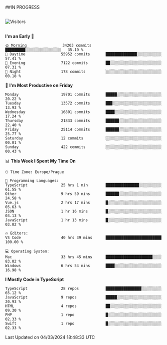 ##IN PROGRESS
##
![Visitors](https://komarev.com/ghpvc/?username=petrbui&style=for-the-badge&label=Visitors+👀)



##
<!--
[![My GitHub stats](https://github-readme-stats.vercel.app/api?username=petrbui&theme=github_dark)](https://github.com/anuraghazra/github-readme-stats)

[![My wakatime stats](https://github-readme-stats.vercel.app/api/wakatime?username=petrbui&theme=github_dark)](https://github.com/anuraghazra/github-readme-stats)
-->
<!--START_SECTION:waka-->
**I'm an Early 🐤** 

```text
🌞 Morning                34203 commits       █████████░░░░░░░░░░░░░░░░   35.10 % 
🌆 Daytime                55952 commits       ██████████████░░░░░░░░░░░   57.41 % 
🌃 Evening                7122 commits        ██░░░░░░░░░░░░░░░░░░░░░░░   07.31 % 
🌙 Night                  178 commits         ░░░░░░░░░░░░░░░░░░░░░░░░░   00.18 % 
```
📅 **I'm Most Productive on Friday** 

```text
Monday                   19701 commits       █████░░░░░░░░░░░░░░░░░░░░   20.22 % 
Tuesday                  13572 commits       ███░░░░░░░░░░░░░░░░░░░░░░   13.93 % 
Wednesday                16801 commits       ████░░░░░░░░░░░░░░░░░░░░░   17.24 % 
Thursday                 21833 commits       ██████░░░░░░░░░░░░░░░░░░░   22.40 % 
Friday                   25114 commits       ██████░░░░░░░░░░░░░░░░░░░   25.77 % 
Saturday                 12 commits          ░░░░░░░░░░░░░░░░░░░░░░░░░   00.01 % 
Sunday                   422 commits         ░░░░░░░░░░░░░░░░░░░░░░░░░   00.43 % 
```


📊 **This Week I Spent My Time On** 

```text
🕑︎ Time Zone: Europe/Prague

💬 Programming Languages: 
TypeScript               25 hrs 1 min        ███████████████░░░░░░░░░░   61.55 % 
Other                    9 hrs 59 mins       ██████░░░░░░░░░░░░░░░░░░░   24.58 % 
Vue.js                   2 hrs 17 mins       █░░░░░░░░░░░░░░░░░░░░░░░░   05.63 % 
JSON                     1 hr 16 mins        █░░░░░░░░░░░░░░░░░░░░░░░░   03.13 % 
JavaScript               1 hr 13 mins        █░░░░░░░░░░░░░░░░░░░░░░░░   03.02 % 

🔥 Editors: 
VS Code                  40 hrs 39 mins      █████████████████████████   100.00 % 

💻 Operating System: 
Mac                      33 hrs 45 mins      █████████████████████░░░░   83.02 % 
Windows                  6 hrs 54 mins       ████░░░░░░░░░░░░░░░░░░░░░   16.98 % 
```

**I Mostly Code in TypeScript** 

```text
TypeScript               28 repos            ████████████████░░░░░░░░░   65.12 % 
JavaScript               9 repos             █████░░░░░░░░░░░░░░░░░░░░   20.93 % 
HTML                     4 repos             ██░░░░░░░░░░░░░░░░░░░░░░░   09.30 % 
PHP                      1 repo              █░░░░░░░░░░░░░░░░░░░░░░░░   02.33 % 
Swift                    1 repo              █░░░░░░░░░░░░░░░░░░░░░░░░   02.33 % 
```




 Last Updated on 04/03/2024 18:48:33 UTC
<!--END_SECTION:waka-->
